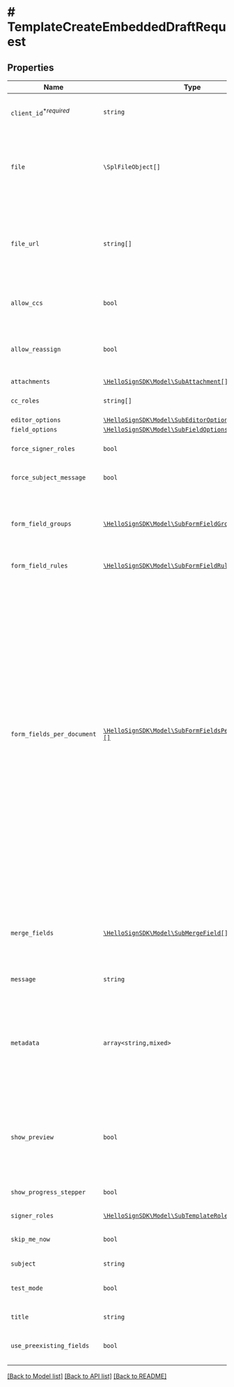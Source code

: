 # # TemplateCreateEmbeddedDraftRequest



## Properties

Name | Type | Description | Notes
------------ | ------------- | ------------- | -------------
| `client_id`<sup>*_required_</sup> | ```string``` |  Client id of the app you&#39;re using to create this draft. Used to apply the branding and callback url defined for the app.  |  |
| `file` | ```\SplFileObject[]``` |  **file** or **file_url** is required, but not both.<br><br>Use `file[]` to indicate the uploaded file(s) to use for the template<br><br>Currently we only support use of either the `file[]` parameter or `file_url[]` parameter, not both.  |  |
| `file_url` | ```string[]``` |  **file_url** or **file** is required, but not both.<br><br>Use `file_url[]` to have HelloSign download the file(s) to use for the template.<br><br>Currently we only support use of either the `file[]` parameter or `file_url[]` parameter, not both.  |  |
| `allow_ccs` | ```bool``` |  This allows the requester to specify whether the user is allowed to provide email addresses to CC when creating a template.  |  [default to true] |
| `allow_reassign` | ```bool``` |  Allows signers to reassign their signature requests to other signers if set to `true`. Defaults to `false`.<br><br>**Note**: Only available for Premium plan and higher.  |  [default to false] |
| `attachments` | [```\HelloSignSDK\Model\SubAttachment[]```](SubAttachment.md) |    |  |
| `cc_roles` | ```string[]``` |  The CC roles that must be assigned when using the template to send a signature request  |  |
| `editor_options` | [```\HelloSignSDK\Model\SubEditorOptions```](SubEditorOptions.md) |    |  |
| `field_options` | [```\HelloSignSDK\Model\SubFieldOptions```](SubFieldOptions.md) |    |  |
| `force_signer_roles` | ```bool``` |  Provide users the ability to review/edit the template signer roles.  |  [default to false] |
| `force_subject_message` | ```bool``` |  Provide users the ability to review/edit the template subject and message.  |  [default to false] |
| `form_field_groups` | [```\HelloSignSDK\Model\SubFormFieldGroup[]```](SubFormFieldGroup.md) |  Group information for fields defined in `form_fields_per_document`. String-indexed JSON array with `group_label` and `requirement` keys. `form_fields_per_document` must contain fields referencing a group defined in `form_field_groups`.  |  |
| `form_field_rules` | [```\HelloSignSDK\Model\SubFormFieldRule[]```](SubFormFieldRule.md) |  Conditional Logic rules for fields defined in `form_fields_per_document`.  |  |
| `form_fields_per_document` | [```\HelloSignSDK\Model\SubFormFieldsPerDocumentBase[][]```](SubFormFieldsPerDocumentBase.md) |  The fields that should appear on the document, expressed as a 2-dimensional JSON array serialized to a string. The main array represents documents, with each containing an array of form fields. One document array is required for each file provided by the `file[]` parameter. In the case of a file with no fields, an empty list must be specified.<br><br>**NOTE**: Fields like **text**, **dropdown**, **checkbox**, **radio**, and **hyperlink** have additional required and optional parameters. Check out the list of [additional parameters](/api/reference/constants/#form-fields-per-document) for these field types.<br><br>* Text Field use `SubFormFieldsPerDocumentText`<br>* Dropdown Field use `SubFormFieldsPerDocumentDropdown`<br>* Hyperlink Field use `SubFormFieldsPerDocumentHyperlink`<br>* Checkbox Field use `SubFormFieldsPerDocumentCheckbox`<br>* Radio Field use `SubFormFieldsPerDocumentRadio`<br>* Signature Field use `SubFormFieldsPerDocumentSignature`<br>* Date Signed Field use `SubFormFieldsPerDocumentDateSigned`<br>* Initials Field use `SubFormFieldsPerDocumentInitials`<br>* Text Merge Field use `SubFormFieldsPerDocumentTextMerge`<br>* Checkbox Merge Field use `SubFormFieldsPerDocumentCheckboxMerge`  |  |
| `merge_fields` | [```\HelloSignSDK\Model\SubMergeField[]```](SubMergeField.md) |  Add merge fields to the template. Merge fields are placed by the user creating the template and used to pre-fill data by passing values into signature requests with the `custom_fields` parameter.   If the signature request using that template *does not* pass a value into a merge field, then an empty field remains in the document.  |  |
| `message` | ```string``` |  The default template email message.  |  |
| `metadata` | ```array<string,mixed>``` |  Key-value data that should be attached to the signature request. This metadata is included in all API responses and events involving the signature request. For example, use the metadata field to store a signer&#39;s order number for look up when receiving events for the signature request.<br><br>Each request can include up to 10 metadata keys, with key names up to 40 characters long and values up to 1000 characters long.  |  |
| `show_preview` | ```bool``` |  This allows the requester to enable the editor/preview experience.<br><br>- `show_preview&#x3D;true`: Allows requesters to enable the editor/preview experience. - `show_preview&#x3D;false`: Allows requesters to disable the editor/preview experience.  |  [default to false] |
| `show_progress_stepper` | ```bool``` |  When only one step remains in the signature request process and this parameter is set to `false` then the progress stepper will be hidden.  |  [default to true] |
| `signer_roles` | [```\HelloSignSDK\Model\SubTemplateRole[]```](SubTemplateRole.md) |    |  |
| `skip_me_now` | ```bool``` |  Disables the &quot;Me (Now)&quot; option for the person preparing the document. Does not work with type `send_document`. Defaults to `false`.  |  [default to false] |
| `subject` | ```string``` |  The template title (alias).  |  |
| `test_mode` | ```bool``` |  Whether this is a test, the signature request created from this draft will not be legally binding if set to `true`. Defaults to `false`.  |  [default to false] |
| `title` | ```string``` |  The title you want to assign to the SignatureRequest.  |  |
| `use_preexisting_fields` | ```bool``` |  Enable the detection of predefined PDF fields by setting the `use_preexisting_fields` to `true` (defaults to disabled, or `false`).  |  [default to false] |

[[Back to Model list]](../../README.md#models) [[Back to API list]](../../README.md#endpoints) [[Back to README]](../../README.md)

